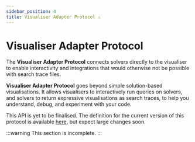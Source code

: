 ```yaml
---
sidebar_position: 4
title: Visualiser Adapter Protocol ⚠️
---
```


# Visualiser Adapter Protocol

The **Visualiser Adapter Protocol** connects solvers directly to the visualiser to enable interactivity and integrations that would otherwise not be possible with search trace files.

**Visualiser Adapter Protocol** goes beyond simple solution-based visualisations. It allows visualisers to interactively run queries on solvers, and solvers to return expressive visualisations as search traces, to help you understand, debug, and experiment with your code.

This API is yet to be finalised. The definition for the current version of this protocol is available [here](https://github.com/ShortestPathLab/posthoc-app/blob/master/protocol/index.ts), but expect large changes soon.

:::warning
This section is incomplete.
:::
